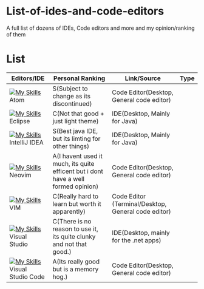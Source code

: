 # List-of-ides-and-code-editors
A full list of dozens of IDEs, Code editors and more and my opinion/ranking of them


# List


| Editors/IDE   | Personal Ranking | Link/Source | Type |
| ------------- | -------------------------------------------------------------------------------- | -------------------------------------------  | ------------------------------------------ |
| [![My Skills](https://skillicons.dev/icons?i=atom)](https://skillicons.dev) Atom                 | S(Subject to change as its discontinued)            | Code Editor(Desktop, General code editor)  |
| [![My Skills](https://skillicons.dev/icons?i=eclipse)](https://skillicons.dev) Eclipse           | C(Not that good + just light theme)                 | IDE(Desktop, Mainly for Java)              |
| [![My Skills](https://skillicons.dev/icons?i=idea)](https://skillicons.dev) IntelliJ IDEA        | S(Best java IDE, but its limting for other things)  | IDE(Desktop, Mainly for Java)       |
| [![My Skills](https://skillicons.dev/icons?i=neovim)](https://skillicons.dev) Neovim             | A(I havent used it much, its quite efficent but i dont have a well formed opinion)        | Code Editor(Desktop, General code editor) |
| [![My Skills](https://skillicons.dev/icons?i=vim)](https://skillicons.dev) VIM                   | C(Really hard to learn but worth it apparently)     | Code Editor (Terminal/Desktop, General code editor)      |
| [![My Skills](https://skillicons.dev/icons?i=visualstudio)](https://skillicons.dev) Visual Studio   | C(There is no reason to use it, its quite clunky and not that good.)           | IDE(Desktop, mainly for the .net apps)     |
| [![My Skills](https://skillicons.dev/icons?i=vscode)](https://skillicons.dev) Visual Studio Code    | A(Its really good but is a memory hog.)          | Code Editor(Desktop, General code editor)              |




 
